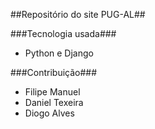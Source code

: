 ##Repositório do site PUG-AL##

###Tecnologia usada###
* Python e Django

###Contribuição###
* Filipe Manuel
* Daniel Texeira
* Diogo Alves
